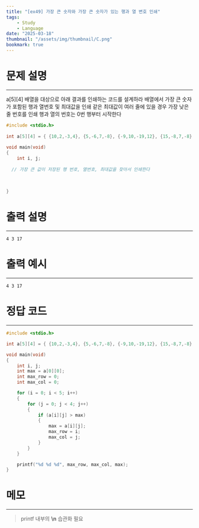 ```yaml
---
title: "[ex49] 가장 큰 숫자와 가장 큰 숫자가 있는 행과 열 변호 인쇄"
tags:
    - Study
    - Language
date: "2025-03-18"
thumbnail: "/assets/img/thumbnail/C.png"
bookmark: true
---
```

# 문제 설명
---
a[5][4] 배열을 대상으로 아래 결과를 인쇄하는 코드를 설계하라
배열에서 가장 큰 숫자가 포함된 행과 열번호 및 최대값을 인쇄
같은 최대값이 여러 줄에 있을 경우 가장 낮은 줄 번호를 인쇄
행과 열의 번호는 0번 행부터 시작한다 

```c
#include <stdio.h>
  
int a[5][4] = { {10,2,-3,4}, {5,-6,7,-8}, {-9,10,-19,12}, {15,-8,7,-8}, {-3,10,9,17} };
  
void main(void)
{
    int i, j;
   
  // 가장 큰 값이 저장된 행 번호, 열번호, 최대값을 찾아서 인쇄한다
  
  
     
} 
```

# 출력 설명
---

```
4 3 17 
```

# 출력 예시
---

```
4 3 17
```

# 정답 코드
---

```c
#include <stdio.h>

int a[5][4] = { {10,2,-3,4}, {5,-6,7,-8}, {-9,10,-19,12}, {15,-8,7,-8}, {-3,10,9,17} };

void main(void)
{
	int i, j;
	int max = a[0][0];
	int max_row = 0;
	int max_col = 0;

	for (i = 0; i < 5; i++)
	{
		for (j = 0; j < 4; j++)
		{
			if (a[i][j] > max)
			{
				max = a[i][j];
				max_row = i;
				max_col = j;
			}
		}
	}

	printf("%d %d %d", max_row, max_col, max);
}
```

# 메모
---
> printf 내부의 **\n** 습관화 필요